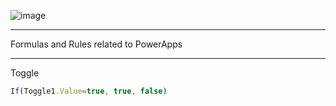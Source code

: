 ![image](https://user-images.githubusercontent.com/19554935/65001833-1d185d80-d8bf-11e9-9bb8-75ed1dfdf0b7.png)
***
Formulas and Rules related to PowerApps
***
Toggle
```JavaScript
If(Toggle1.Value=true, true, false)
```
